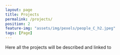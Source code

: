 ```yaml
---
layout: page
title: Projects
permalink: /projects/
position: 2
feature-img: "assets/img/pexels/people_C_h2.jpeg"
tags: [Page]
---
```


Here all the projects will be described and linked to 
